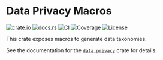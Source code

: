 # Data Privacy Macros

[![crate.io](https://img.shields.io/crates/v/data_privacy_macros.svg)](https://crates.io/crates/data_privacy_macros)
[![docs.rs](https://docs.rs/data_privacy_macros/badge.svg)](https://docs.rs/data_privacy_macros)
[![CI](https://github.com/microsoft/oxidizer/workflows/main/badge.svg)](https://github.com/microsoft/oxidizer/actions)
[![Coverage](https://codecov.io/gh/microsoft/oxidizer/graph/badge.svg?token=FCUG0EL5TI)](https://codecov.io/gh/microsoft/oxidizer)
[![License](https://img.shields.io/badge/license-MIT-blue.svg)](../LICENSE)

<!-- cargo-rdme start -->

This crate exposes macros to generate data taxonomies.

See the documentation for the [`data_privacy`](https://docs.rs/data_privacy) crate for details.

<!-- cargo-rdme end -->
